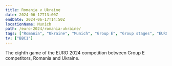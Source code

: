 ```yaml
---
title: Romania v Ukraine
date: 2024-06-17T13:00Z
endDate: 2024-06-17T14:50Z
locationName: Munich
path: /euro-2024/romania-ukraine/
tags: ["Romania", "Ukraine", "Munich", "Group E", "Group stages", "EURO 2024"]
tv: ["BBC1"]
---
```

The eighth game of the EURO 2024 competition between Group E competitors, Romania and Ukraine.

